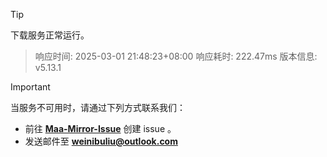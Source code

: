 > [!TIP]
下载服务正常运行。


> 响应时间: 2025-03-01 21:48:23+08:00
> 响应耗时: 222.47ms
> 版本信息: v5.13.1

> [!IMPORTANT]
当服务不可用时，请通过下列方式联系我们：
- 前往 **[Maa-Mirror-Issue](https://github.com/MaaMirror/Maa-Mirror-Issue/issues)** 创建 issue 。
- 发送邮件至 **<a href="mailto:weinibuliu@outlook.com">weinibuliu@outlook.com</a>**